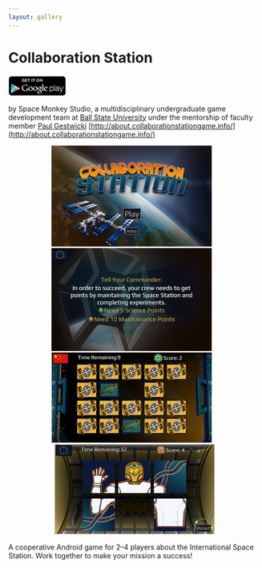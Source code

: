 ```yaml
---
layout: gallery
---
```


# Collaboration Station

<div id="appstores">
<a href="https://play.google.com/store/apps/details?id=edu.bsu.issgame.android&hl=en"><img src="../googleplay.png" height="40"></a>
</div>

by Space Monkey Studio, a multidisciplinary undergraduate game development team at [Ball State University](http://bsu.edu) under the mentorship of faculty member [Paul Gestwicki](http://www.cs.bsu.edu/~pvg)
[http://about.collaborationstationgame.info/](http://about.collaborationstationgame.info/)

<center>
<span class="screenshot"><img src="title.png" width="320"/></span>
&nbsp;&nbsp;
<span class="screenshot"><img src="narrative.png" width="320"/></span>
&nbsp;&nbsp;
<span class="screenshot"><img src="memory.png" width="320"/></span>
&nbsp;&nbsp;
<span class="screenshot"><img src="sliding.png" width="320"/></span>
</center>

A cooperative Android game for 2&ndash;4 players about the International Space Station. Work together to make your mission a success!